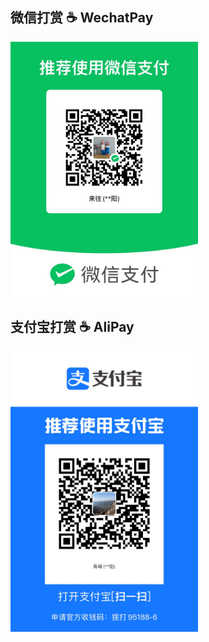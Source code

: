 ## 微信打赏 ☕️ WechatPay
<img width="300" alt="screenshot on ios safari" src="wechatpay.jpeg">

## 支付宝打赏 ☕️ AliPay
<img width="300" alt="screenshot on ios safari" src="alipay.jpeg">
